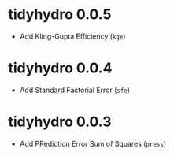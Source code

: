 # tidyhydro 0.0.5

* Add Kling-Gupta Efficiency (`kge`)

# tidyhydro 0.0.4

* Add Standard Factorial Error (`sfe`)

# tidyhydro 0.0.3

* Add PRediction Error Sum of Squares (`press`)